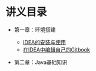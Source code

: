 # 讲义目录

*   第一章：环境搭建

    *   [IDEA的安装与使用](chapter01/ideade_an_zhuang_yu_shi_yong.md)
    *   [在IDEA中编辑自己的Gitbook](chapter01/idea-markdown.md)

*   第二章：Java基础知识